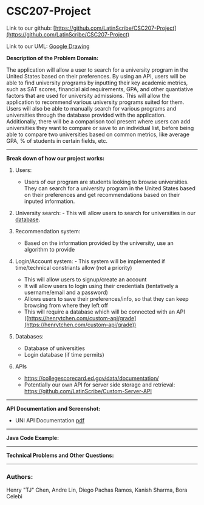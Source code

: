 # CSC207-Project

Link to our github: [https://github.com/LatinScribe/CSC207-Project](https://github.com/LatinScribe/CSC207-Project)

Link to our UML: [Google Drawing](https://docs.google.com/drawings/d/11WJCj5-iBdr0djCl40v0F3NTEFxRZQwrKyZO_EVWw8s/edit?usp=sharing)

**Description of the Problem Domain:**

The application will allow a user to search for a university program in the United States based on their preferences. By using an API, users will be able to find university programs by inputting their key academic metrics, such as SAT scores, financial aid requirements, GPA, and other quantiative factors that are used for university admissions. This will allow the application to recommend various university programs suited for them. Users will also be able to manually search for various programs and universities through the database provided with the application. Additionally, there will be a comparison tool present where users can add universities they want to compare or save to an individual list, before being able to compare two universities based on common metrics, like average GPA, % of students in certain fields, etc.  

--- 

**Break down of how our project works:**

1. Users:
	- Users of our program are students looking to browse universities. They can search for a university program in the United States based on their preferences and get recommendations based on their inputed information.
2. University search:
        - This will allow users to search for universities in our [database](https://collegescorecard.ed.gov/data/documentation/).
4. Recommendation system:
	- Based on the information provided by the university, use an algorithm to provide 
5. Login/Account system:
        - This system will be implemented if time/technical constriants allow (not a priority)
	- This will allow users to signup/create an account
	- It will allow users to login using their credentials (tentatively a username/email and a password)
	- Allows users to save their preferences/info, so that they can keep browsing from where they left off
	- This will require a database which will be connected with an API ([https://henrytchen.com/custom-api/grade](https://henrytchen.com/custom-api/grade))

7. Databases:
	- Database of universities
 	- Login database (if time permits)
8. APIs
	- https://collegescorecard.ed.gov/data/documentation/
	- Potentially our own API for server side storage and retrieval: https://github.com/LatinScribe/Custom-Server-API

  ---

**API Documentation and Screenshot:**
- UNI API Documentation [pdf](https://collegescorecard.ed.gov/assets/InstitutionDataDocumentation.pdf)
---
**Java Code Example:**



----
**Technical Problems and Other Questions:**

----
### Authors:
Henry "TJ" Chen, Andre Lin, Diego Pachas Ramos, Kanish Sharma, Bora Celebi
